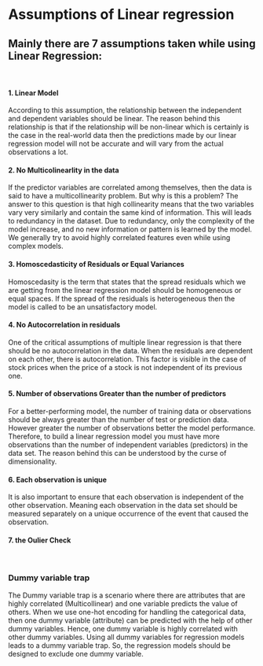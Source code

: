 # Assumptions of Linear regression

<h2>Mainly there are 7 assumptions taken while using Linear Regression:</h2>
<br/>

<h4>1. Linear Model</h4>
<p>According to this assumption, the relationship between the independent and dependent variables should be linear. The reason behind this relationship is that if the relationship will be non-linear which is certainly is the case in the real-world data then the predictions made by our linear regression model will not be accurate and will vary from the actual observations a lot.</p>

<h4>2. No Multicolinearlity in the data</h4>
<p>If the predictor variables are correlated among themselves, then the data is said to have a multicollinearity problem. But why is this a problem? The answer to this question is that high collinearity means that the two variables vary very similarly and contain the same kind of information. This will leads to redundancy in the dataset. Due to redundancy, only the complexity of the model increase, and no new information or pattern is learned by the model. We generally try to avoid highly correlated features even while using complex models.</p>

<h4>3. Homoscedasticity of Residuals or Equal Variances</h4>
<p>Homoscedasity is the term that states that the spread residuals which we are getting from the linear regression model should be homogeneous or equal spaces. If the spread of the residuals is heterogeneous then the model is called to be an unsatisfactory model.</p>


<h4>4. No Autocorrelation in residuals</h4>
<p>One of the critical assumptions of multiple linear regression is that there should be no autocorrelation in the data. When the residuals are dependent on each other, there is autocorrelation. This factor is visible in the case of stock prices when the price of a stock is not independent of its previous one.</p>


<h4>5. Number of observations Greater than the number of predictors</h4>
<p>For a better-performing model, the number of training data or observations should be always greater than the number of test or prediction data. However greater the number of observations better the model performance. Therefore, to build a linear regression model you must have more observations than the number of independent variables (predictors) in the data set. The reason behind this can be understood by the curse of dimensionality.</p>


<h4>6. Each observation is unique</h4>
<p>It is also important to ensure that each observation is independent of the other observation.  Meaning each observation in the data set should be measured separately on a unique occurrence of the event that caused the observation.</p>

<h4>7. the Oulier Check</h4>
<br/>

<h3>Dummy variable trap</h3>
<p>The Dummy variable trap is a scenario where there are attributes that are highly correlated (Multicollinear) and one variable predicts the value of others. When we use one-hot encoding for handling the categorical data, then one dummy variable (attribute) can be predicted with the help of other dummy variables. Hence, one dummy variable is highly correlated with other dummy variables. Using all dummy variables for regression models leads to a dummy variable trap. So, the regression models should be designed to exclude one dummy variable. </p>